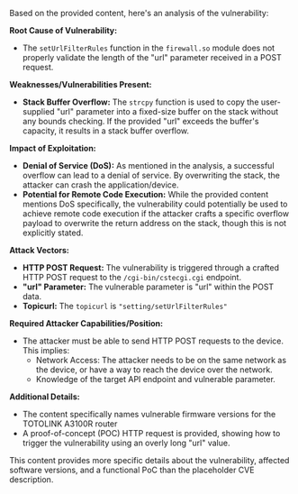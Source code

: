 Based on the provided content, here's an analysis of the vulnerability:

**Root Cause of Vulnerability:**
- The `setUrlFilterRules` function in the `firewall.so` module does not properly validate the length of the "url" parameter received in a POST request.

**Weaknesses/Vulnerabilities Present:**
- **Stack Buffer Overflow:** The `strcpy` function is used to copy the user-supplied "url" parameter into a fixed-size buffer on the stack without any bounds checking. If the provided "url" exceeds the buffer's capacity, it results in a stack buffer overflow.

**Impact of Exploitation:**
- **Denial of Service (DoS):** As mentioned in the analysis, a successful overflow can lead to a denial of service. By overwriting the stack, the attacker can crash the application/device.
- **Potential for Remote Code Execution:** While the provided content mentions DoS specifically, the vulnerability could potentially be used to achieve remote code execution if the attacker crafts a specific overflow payload to overwrite the return address on the stack, though this is not explicitly stated.

**Attack Vectors:**
- **HTTP POST Request:** The vulnerability is triggered through a crafted HTTP POST request to the `/cgi-bin/cstecgi.cgi` endpoint.
- **"url" Parameter:** The vulnerable parameter is "url" within the POST data.
- **Topicurl:** The `topicurl` is `"setting/setUrlFilterRules"`

**Required Attacker Capabilities/Position:**
- The attacker must be able to send HTTP POST requests to the device. This implies:
  - Network Access: The attacker needs to be on the same network as the device, or have a way to reach the device over the network.
  - Knowledge of the target API endpoint and vulnerable parameter.

**Additional Details:**
- The content specifically names vulnerable firmware versions for the TOTOLINK A3100R router
- A proof-of-concept (POC) HTTP request is provided, showing how to trigger the vulnerability using an overly long "url" value.

This content provides more specific details about the vulnerability, affected software versions, and a functional PoC than the placeholder CVE description.